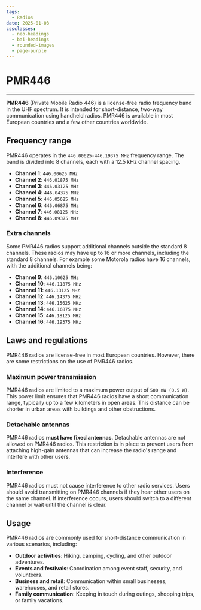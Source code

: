 ```yaml
---
tags:
  - Radios
date: 2025-01-03
cssclasses:
  - neo-headings
  - bai-headings
  - rounded-images
  - page-purple
---
```

# PMR446

***

**PMR446** (Private Mobile Radio 446) is a license-free radio frequency band in the UHF spectrum. It is intended for short-distance, two-way communication using handheld radios. PMR446 is available in most European countries and a few other countries worldwide.

## Frequency range

PMR446 operates in the `446.00625-446.19375 MHz` frequency range. The band is divided into 8 channels, each with a 12.5 kHz channel spacing.

- **Channel 1**: `446.00625 MHz`
- **Channel 2**: `446.01875 MHz`
- **Channel 3**: `446.03125 MHz`
- **Channel 4**: `446.04375 MHz`
- **Channel 5**: `446.05625 MHz`
- **Channel 6**: `446.06875 MHz`
- **Channel 7**: `446.08125 MHz`
- **Channel 8**: `446.09375 MHz`

### Extra channels

Some PMR446 radios support additional channels outside the standard 8 channels. These radios may have up to 16 or more channels, including the standard 8 channels. For example some Motorola radios have 16 channels, with the additional channels being:

- **Channel 9**: `446.10625 MHz`
- **Channel 10**: `446.11875 MHz`
- **Channel 11**: `446.13125 MHz`
- **Channel 12**: `446.14375 MHz`
- **Channel 13**: `446.15625 MHz`
- **Channel 14**: `446.16875 MHz`
- **Channel 15**: `446.18125 MHz`
- **Channel 16**: `446.19375 MHz`

## Laws and regulations

PMR446 radios are license-free in most European countries. However, there are some restrictions on the use of PMR446 radios.

### Maximum power transmission

PMR446 radios are limited to a maximum power output of `500 mW (0.5 W)`. This power limit ensures that PMR446 radios have a short communication range, typically up to a few kilometers in open areas. This distance can be shorter in urban areas with buildings and other obstructions.

### Detachable antennas

PMR446 radios **must have fixed antennas**. Detachable antennas are not allowed on PMR446 radios. This restriction is in place to prevent users from attaching high-gain antennas that can increase the radio's range and interfere with other users.

### Interference

PMR446 radios must not cause interference to other radio services. Users should avoid transmitting on PMR446 channels if they hear other users on the same channel. If interference occurs, users should switch to a different channel or wait until the channel is clear.

## Usage

PMR446 radios are commonly used for short-distance communication in various scenarios, including:

- **Outdoor activities**: Hiking, camping, cycling, and other outdoor adventures.
- **Events and festivals**: Coordination among event staff, security, and volunteers.
- **Business and retail**: Communication within small businesses, warehouses, and retail stores.
- **Family communication**: Keeping in touch during outings, shopping trips, or family vacations.